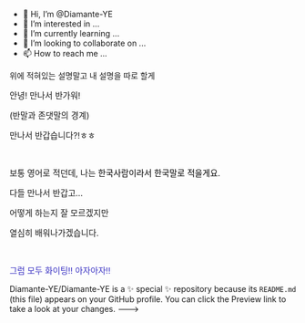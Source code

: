 - 👋 Hi, I’m @Diamante-YE
- 👀 I’m interested in ...
- 🌱 I’m currently learning ...
- 💞️ I’m looking to collaborate on ...
- 📫 How to reach me ...

위에 적혀있는 설명말고
내 설명을 따로 할게

<p><span style="font-size: 11pt;">안녕! 만나서 반가워!</span></p>
<p><span style="font-size: 11pt;">(반말과 존댓말의 경계)</span></p>
<p><span style="font-size: 11pt;">만나서 반갑습니다?!ㅎㅎ</span></p>
<p><br></p><p><span style="font-size: 11pt;">보통 영어로 적던데, 나는 <span style="background-color: rgb(255, 255, 255); color: rgb(0, 0, 0);">한국사람이라서 한국말로 적을게요.</span></span></p>
<p><span style="font-size: 11pt;">다들 만나서 반갑고...</span></p>
<p><span style="font-size: 11pt;">어떻게 하는지 잘 모르겠지만</span></p><p><span style="font-size: 11pt;">열심히 배워나가겠습니다.</span></p>
<p><br></p><p><span style="font-size: 11pt; color: rgb(58, 50, 195);">그럼 모두 화이팅!! 아자아자!!</span></p>

Diamante-YE/Diamante-YE is a ✨ special ✨ repository because its `README.md` (this file) appears on your GitHub profile.
You can click the Preview link to take a look at your changes.
--->
